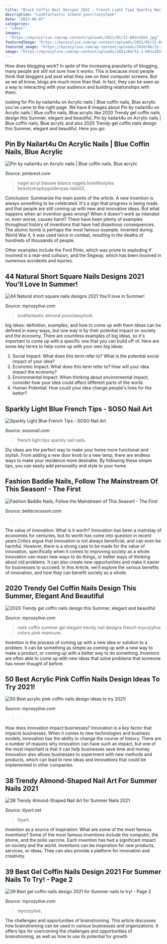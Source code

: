 ```yaml
---
title: "Black Coffin Nail Designs 2022 - French Light Tips Sparkly Nail Nails"
description: "Lookfantastic almond yourclassylook"
date: "2023-08-07"
categories:
- "ideas"
images:
- "https://mycozylive.com/wp-content/uploads/2021/05/12-683x1024.jpg"
featuredImage: "https://mycozylive.com/wp-content/uploads/2021/05/12-683x1024.jpg"
featured_image: "https://mycozylive.com/wp-content/uploads/2020/06/11-3.jpg"
image: "https://mycozylive.com/wp-content/uploads/2021/04/52-3-683x1024.jpg"
---
```



How does blogging work?
In spite of the increasing popularity of blogging, many people are still not sure how it works. This is because most people think that bloggers just post what they see on their computer screens. But as we all know, blogs are much more than that. In fact, they can be seen as a way to interacting with your audience and building relationships with them.

	

		
looking for Pin by nailart4u on Acrylic nails | Blue coffin nails, Blue acrylic you've came to the right page. We have 8 Images about Pin by nailart4u on Acrylic nails | Blue coffin nails, Blue acrylic like 2020 Trendy gel coffin nails design this Summer, elegant and beautiful, Pin by nailart4u on Acrylic nails | Blue coffin nails, Blue acrylic and also 2020 Trendy gel coffin nails design this Summer, elegant and beautiful. Here you go:
		
    
## Pin By Nailart4u On Acrylic Nails | Blue Coffin Nails, Blue Acrylic

<img loading=lazy src="https://i.pinimg.com/736x/82/df/64/82df64afa9a8d44b95878d925974b902.jpg" onerror="this.onerror=null;this.src='https://tse3.mm.bing.net/th?id=OIP.-0yyJPSp_I1jpWiAQ_lIvQHaLH&amp;pid=15.1';" alt="Pin by nailart4u on Acrylic nails | Blue coffin nails, Blue acrylic">

_Source: pinterest.com_

>nagel acryl blauwe blancs nagels howlifestyles beautyshopbygoldenyaa nails02. 

	

Conclusion: Summarize the main points of the article.
A new invention is always something to be celebrated. It's a sign that progress is being made and that people are still coming up with new and innovative ideas. But what happens when an invention goes wrong? When it doesn't work as intended or, even worse, causes harm?
There have been plenty of examples throughout history of inventions that have had disastrous consequences. The atomic bomb is perhaps the most famous example. Invented during World War II, it was used twice in combat, resulting in the deaths of hundreds of thousands of people.

Other examples include the Ford Pinto, which was prone to exploding if involved in a rear-end collision, and the Segway, which has been involved in numerous accidents and injuries.

    
## 44 Natural Short Square Nails Designs 2021 You&#039;ll Love In Summer!

<img loading=lazy src="https://mycozylive.com/wp-content/uploads/2021/04/31-8.jpg" onerror="this.onerror=null;this.src='https://tse3.mm.bing.net/th?id=OIP.ELLcvNNz3AQ5sj9rNi4FVwHaLH&amp;pid=15.1';" alt="44 Natural short square nails designs 2021 You&#039;ll love in Summer!">

_Source: mycozylive.com_

>lookfantastic almond yourclassylook. 

	

big ideas: definition, examples, and how to come up with them
Ideas can be defined in many ways, but one way is by their potential impact on society and the economy. There are countless examples of big ideas, so it's important to come up with a specific one that you can build off of. Here are some key terms to help come up with your own big ideas:
1. Social Impact: What does this term refer to? What is the potential social impact of your idea?  
2. Economic Impact: What does this term refer to? How will your idea impact the economy?  
3. Environmental Impact: When thinking about environmental impact, consider how your idea could affect different parts of the world. 
4. Human Potential: How could your idea change people's lives for the better?

    
## Sparkly Light Blue French Tips - SOSO Nail Art

<img loading=lazy src="https://img.sosonail.com/images/nail-art-ideas-182.jpg" onerror="this.onerror=null;this.src='https://tse3.mm.bing.net/th?id=OIP.0YUjbZNirBaDJuCwngzUQQHaJ4&amp;pid=15.1';" alt="Sparkly Light Blue French Tips - SOSO Nail Art">

_Source: sosonail.com_

>french light tips sparkly nail nails. 

	

Diy ideas are the perfect way to make your home more functional and stylish. From adding a new door knob to a new lamp, there are endless ways to make your residence more desirable. By following these simple tips, you can easily add personality and style to your home.

    
## Fashion Baddie Nails, Follow The Mainstream Of This Season! - The First

<img loading=lazy src="https://bellacocosum.com/wp-content/uploads/2020/06/微信图片_20200601041927-2.jpg" onerror="this.onerror=null;this.src='https://tse2.mm.bing.net/th?id=OIP.V9YlbzWNeBZ0IF3AoZZsRgHaLE&amp;pid=15.1';" alt="Fashion Baddie Nails, Follow the Mainstream of This Season! - The First">

_Source: bellacocosum.com_

>. 

	

The value of innovation: What is it worth?
Innovation has been a mainstay of economies for centuries, but its worth has come into question in recent years.Critics argue that innovation is not always beneficial, and can even be harmful. However, there is a strong case to be made for the value of innovation, specifically when it comes to improving society as a whole. Innovation can mean new ways to do things, or better ways of thinking about old problems. It can also create new opportunities and make it easier for businesses to succeed. In this Article, we'll explore the various benefits of innovation, and how they can benefit society as a whole.

    
## 2020 Trendy Gel Coffin Nails Design This Summer, Elegant And Beautiful

<img loading=lazy src="https://mycozylive.com/wp-content/uploads/2020/06/11-3.jpg" onerror="this.onerror=null;this.src='https://tse1.mm.bing.net/th?id=OIP.Lams6yUcnS5i8ESkORAy7wHaLL&amp;pid=15.1';" alt="2020 Trendy gel coffin nails design this Summer, elegant and beautiful">

_Source: mycozylive.com_

>nails coffin summer gel elegant trendy nail designs french mycozylive colors pink manicure. 

	

Invention is the process of coming up with a new idea or solution to a problem. It can be something as simple as coming up with a new way to make a product, or coming up with a better way to do something. Inventors are often able to come up with new ideas that solve problems that someone has never thought of before.

    
## 50 Best Acrylic Pink Coffin Nails Design Ideas To Try 2021!

<img loading=lazy src="https://mycozylive.com/wp-content/uploads/2021/04/52-3-683x1024.jpg" onerror="this.onerror=null;this.src='https://tse4.mm.bing.net/th?id=OIP._Ly8wohiRB1wJieF-Mg5AAHaLG&amp;pid=15.1';" alt="50 Best acrylic pink coffin nails design ideas to try 2021!">

_Source: mycozylive.com_

>. 

	

How does innovation impact businesses?
Innovation is a key factor that impacts businesses. When it comes to new technologies and business models, innovation has the ability to change the course of history. There are a number of reasons why innovation can have such an impact, but one of the most important is that it can help businesses save time and money. Innovation also allows businesses to experiment with new methods and products, which can lead to new ideas and innovations that could be implemented in other companies.

    
## 38 Trendy Almond-Shaped Nail Art For Summer Nails 2021

<img loading=lazy src="https://lilyart.net/wp-content/uploads/2021/06/37-3.jpg" onerror="this.onerror=null;this.src='https://tse4.mm.bing.net/th?id=OIP.Ujq4zA9J4oV4Y468COQeuAHaLH&amp;pid=15.1';" alt="38 Trendy Almond-Shaped Nail Art for Summer Nails 2021">

_Source: lilyart.net_

>lilyart. 

	

Invention as a source of inspiration: What are some of the most famous inventions?
Some of the most famous inventions include the computer, the phone, and the polio vaccine. Each invention has had a significant impact on society and the world. Inventions can be inspiration for new products, services, or ideas. They can also provide a platform for innovation and creativity.

    
## 39 Best Gel Coffin Nails Design 2021 For Summer Nails To Try! - Page 2

<img loading=lazy src="https://mycozylive.com/wp-content/uploads/2021/05/12-683x1024.jpg" onerror="this.onerror=null;this.src='https://tse2.mm.bing.net/th?id=OIP.ItGxfGDD83BPGBVmewMk0wHaLG&amp;pid=15.1';" alt="39 Best gel coffin nails design 2021 for Summer nails to try! - Page 2">

_Source: mycozylive.com_

>mycozylive. 

	

The challenges and opportunities of brainstroming.
This article discusses how brainstroming can be used in various businesses and organizations. It offers tips for overcoming the challenges and opportunities of brainstroming, as well as how to use its potential for growth.

